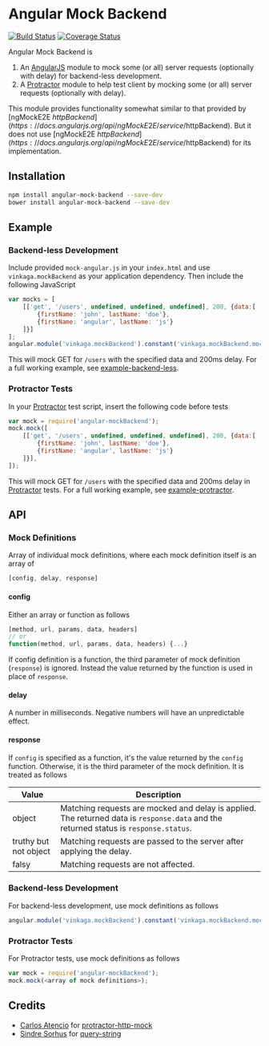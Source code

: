 # Angular Mock Backend
[![Build Status](https://snap-ci.com/vinkaga/angular-mock-backend/branch/master/build_image)](https://snap-ci.com/vinkaga/angular-mock-backend/branch/master) [![Coverage Status](https://coveralls.io/repos/vinkaga/angular-mock-backend/badge.svg?branch=master&service=github)](https://coveralls.io/github/vinkaga/angular-mock-backend?branch=master)


Angular Mock Backend is

1. An [AngularJS](https://github.com/angular/angular.js) module to mock some (or all) server requests (optionally with delay) for backend-less development.
2. A [Protractor](https://github.com/angular/protractor) module to help test client by mocking some (or all) server requests (optionally with delay).

This module provides functionality somewhat similar to that provided by [ngMockE2E $httpBackend](https://docs.angularjs.org/api/ngMockE2E/service/$httpBackend). But it does not use [ngMockE2E $httpBackend](https://docs.angularjs.org/api/ngMockE2E/service/$httpBackend) for its implementation.
## Installation
```sh
npm install angular-mock-backend --save-dev
bower install angular-mock-backend --save-dev
```
## Example
### Backend-less Development
Include provided ```mock-angular.js``` in your ```index.html``` and use ```vinkaga.mockBackend``` as your application dependency. Then include the following JavaScript
```JavaScript
var mocks = [
    [['get', '/users', undefined, undefined, undefined], 200, {data:[
        {firstName: 'john', lastName: 'doe'},
        {firstName: 'angular', lastName: 'js'}
    ]}]
];
angular.module('vinkaga.mockBackend').constant('vinkaga.mockBackend.mock', mocks);
```
This will mock GET for ```/users``` with the specified data and 200ms delay. For a full working example, see [example-backend-less](example-backend-less).
### Protractor Tests
In your [Protractor](https://github.com/angular/protractor) test script, insert the following code before tests
```JavaScript
var mock = require('angular-mockBackend');
mock.mock([
	[['get', '/users', undefined, undefined, undefined], 200, {data:[
    	{firstName: 'john', lastName: 'doe'},
    	{firstName: 'angular', lastName: 'js'}
    ]}],
]);
```
This will mock GET for ```/users``` with the specified data and 200ms delay in [Protractor](https://github.com/angular/protractor) tests. For a full working example, see [example-protractor](example-protractor).
## API
### Mock Definitions
Array of individual mock definitions, where each mock definition itself is an array of
```JavaScript
[config, delay, response]
```
#### config
Either an array or function as follows
```JavaScript
[method, url, params, data, headers]
// or
function(method, url, params, data, headers) {...}
```
If config definition is a function, the third parameter of mock definition (```response```) is ignored. Instead the value returned by the function is used in place of ```response```.
#### delay
A number in milliseconds. Negative numbers will have an unpredictable effect.
#### response
If ```config``` is specified as a function, it's the value returned by the ```config``` function. Otherwise, it is the third parameter of the mock definition. It is treated as follows

Value  | Description
------------- | -------------
object  | Matching requests are mocked and delay is applied. The returned data is ```response.data``` and the returned status is ```response.status```.
truthy but not object  | Matching requests are passed to the server after applying the delay.
falsy | Matching requests are not affected.

### Backend-less Development
For backend-less development, use mock definitions as follows
```JavaScript
angular.module('vinkaga.mockBackend').constant('vinkaga.mockBackend.mock', <array of mock definitions>);
```
### Protractor Tests
For Protractor tests, use mock definitions as follows
```JavaScript
var mock = require('angular-mockBackend');
mock.mock(<array of mock definitions>);
```

## Credits
* [Carlos Atencio](https://github.com/atecarlos) for [protractor-http-mock](https://github.com/atecarlos/protractor-http-mock)
* [Sindre Sorhus](https://github.com/sindresorhus) for [query-string](https://github.com/sindresorhus/query-string)
